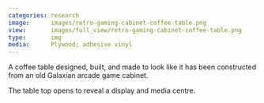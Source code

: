```yaml
---
categories: research
image:      images/retro-gaming-cabinet-coffee-table.png
view:       images/full_view/retro-gaming-cabinet-coffee-table.png
type:       img
media:      Plywood; adhesive vinyl
---
```

A coffee table designed, built, and made to look like it has been constructed
from an old Galaxian arcade game cabinet.

The table top opens to reveal a display and media centre.
